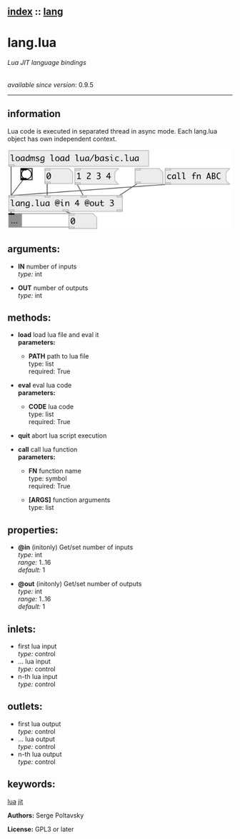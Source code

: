 [index](index.html) :: [lang](category_lang.html)
---

# lang.lua

###### Lua JIT language bindings

*available since version:* 0.9.5

---


## information
Lua code is executed in separated thread in async mode. Each lang.lua object has own independent context.


[![example](../examples/img/lang.lua.jpg)](../examples/pd/lang.lua.pd)



## arguments:

* **IN**
number of inputs<br>
_type:_ int<br>

* **OUT**
number of outputs<br>
_type:_ int<br>



## methods:

* **load**
load lua file and eval it<br>
  __parameters:__
  - **PATH** path to lua file<br>
    type: list <br>
    required: True <br>

* **eval**
eval lua code<br>
  __parameters:__
  - **CODE** lua code<br>
    type: list <br>
    required: True <br>

* **quit**
abort lua script execution<br>

* **call**
call lua function<br>
  __parameters:__
  - **FN** function name<br>
    type: symbol <br>
    required: True <br>

  - **[ARGS]** function arguments<br>
    type: list <br>




## properties:

* **@in** (initonly)
Get/set number of inputs<br>
_type:_ int<br>
_range:_ 1..16<br>
_default:_ 1<br>

* **@out** (initonly)
Get/set number of outputs<br>
_type:_ int<br>
_range:_ 1..16<br>
_default:_ 1<br>



## inlets:

* first lua input<br>
_type:_ control
* ... lua input<br>
_type:_ control
* n-th lua input<br>
_type:_ control



## outlets:

* first lua output<br>
_type:_ control
* ... lua output<br>
_type:_ control
* n-th lua output<br>
_type:_ control



## keywords:

[lua](keywords/lua.html)
[jit](keywords/jit.html)






**Authors:** Serge Poltavsky




**License:** GPL3 or later





